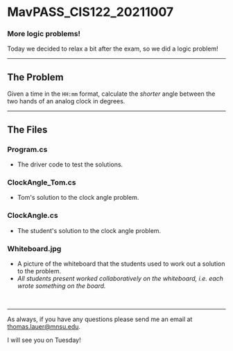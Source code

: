 # MavPASS_CIS122_20211007

### More logic problems!

Today we decided to relax a bit after the exam, so we did a logic problem!

<hr>

## The Problem

Given a time in the <code>HH:mm</code> format, calculate the <em>shorter</em> angle between the two hands of an analog clock in degrees.

<hr>

## The Files

### Program.cs
 - The driver code to test the solutions.

### ClockAngle_Tom.cs
 - Tom's solution to the clock angle problem.

### ClockAngle.cs
 - The student's solution to the clock angle problem.

### Whiteboard.jpg
 - A picture of the whiteboard that the students used to work out a solution to the problem.
 - <em>All students present worked collaboratively on the whiteboard, i.e. each wrote something on the board.</em>

<br><hr>

As always, if you have any questions please send me an email at thomas.lauer@mnsu.edu.

I will see you on Tuesday!
